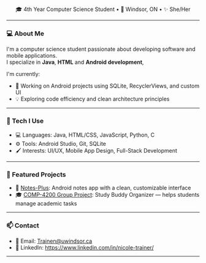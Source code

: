 <p align="center">
  🎓 4th Year Computer Science Student • 📍 Windsor, ON • ✨ She/Her  
</p>

---

### 💻 About Me

I'm a computer science student passionate about developing software and mobile applications.  
I specialize in **Java**, **HTML** and **Android development**,

I'm currently:
- 📲 Working on Android projects using SQLite, RecyclerViews, and custom UI
- 💡 Exploring code efficiency and clean architecture principles

---

### 🔧 Tech I Use

- 💻 Languages: Java, HTML/CSS, JavaScript, Python, C
- ⚙️ Tools: Android Studio, Git, SQLite
- 🖌 Interests: UI/UX, Mobile App Design, Full-Stack Development

---

### 📌 Featured Projects

- 📘 [Notes-Plus](https://github.com/NicoleTrainer/Notes-Plus): Android notes app with a clean, customizable interface
- 🎓 [COMP-4200 Group Project](https://github.com/nikerdz/COMP-4200-Group-Project): Study Buddy Organizer — helps students manage academic tasks

---

### 📫 Contact

- 💌 Email: Trainen@uwindsor.ca
- 💼 LinkedIn: https://www.linkedin.com/in/nicole-trainer/ 

---
